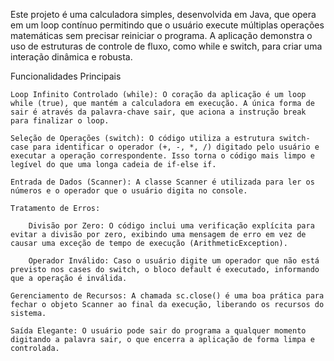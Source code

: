 Este projeto é uma calculadora simples, desenvolvida em Java, que opera em um loop contínuo permitindo que o usuário execute múltiplas operações matemáticas sem precisar reiniciar o programa. A aplicação demonstra o uso de estruturas de controle de fluxo, como while e switch, para criar uma interação dinâmica e robusta.

Funcionalidades Principais

    Loop Infinito Controlado (while): O coração da aplicação é um loop while (true), que mantém a calculadora em execução. A única forma de sair é através da palavra-chave sair, que aciona a instrução break para finalizar o loop.

    Seleção de Operações (switch): O código utiliza a estrutura switch-case para identificar o operador (+, -, *, /) digitado pelo usuário e executar a operação correspondente. Isso torna o código mais limpo e legível do que uma longa cadeia de if-else if.

    Entrada de Dados (Scanner): A classe Scanner é utilizada para ler os números e o operador que o usuário digita no console.

    Tratamento de Erros:

        Divisão por Zero: O código inclui uma verificação explícita para evitar a divisão por zero, exibindo uma mensagem de erro em vez de causar uma exceção de tempo de execução (ArithmeticException).

        Operador Inválido: Caso o usuário digite um operador que não está previsto nos cases do switch, o bloco default é executado, informando que a operação é inválida.

    Gerenciamento de Recursos: A chamada sc.close() é uma boa prática para fechar o objeto Scanner ao final da execução, liberando os recursos do sistema.

    Saída Elegante: O usuário pode sair do programa a qualquer momento digitando a palavra sair, o que encerra a aplicação de forma limpa e controlada.
